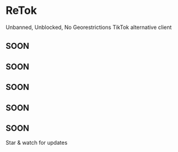 # ReTok
Unbanned, Unblocked, No Georestrictions TikTok alternative client
## SOON 
## SOON 
## SOON 
## SOON 
## SOON 
Star & watch for updates
